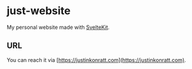 # just-website

My personal website made with [SvelteKit](https://kit.svelte.dev/).

## URL

You can reach it via [https://justinkonratt.com](https://justinkonratt.com).
